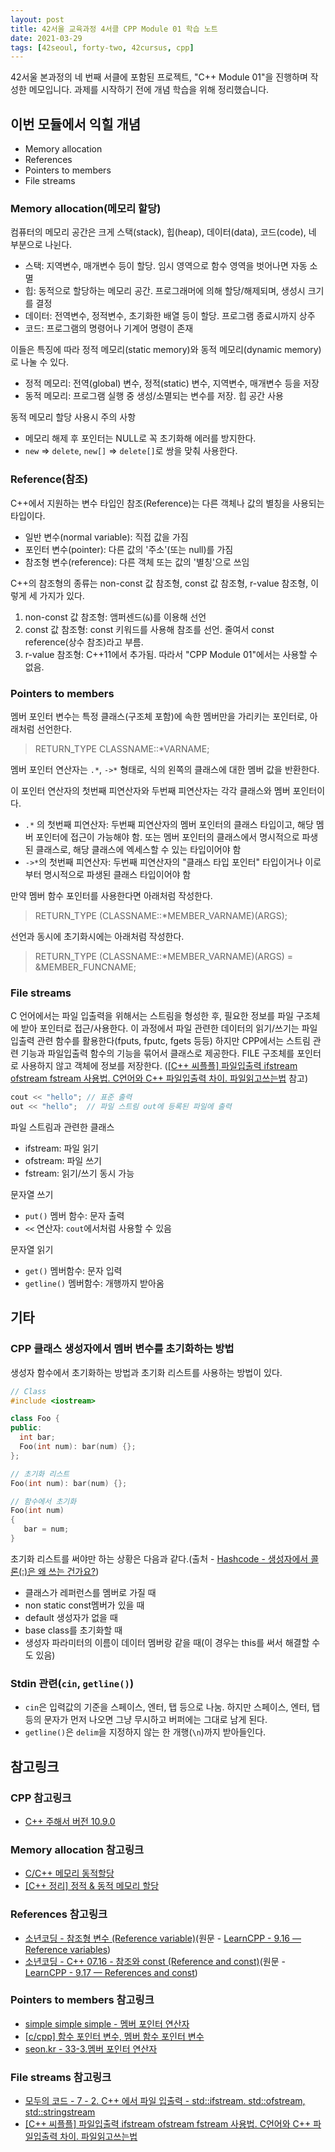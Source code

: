 ```yaml
---
layout: post
title: 42서울 교육과정 4서클 CPP Module 01 학습 노트
date: 2021-03-29
tags: [42seoul, forty-two, 42cursus, cpp]
---
```


42서울 본과정의 네 번째 서클에 포함된 프로젝트, "C++ Module 01"을 진행하며 작성한 메모입니다. 과제를 시작하기 전에 개념 학습을 위해 정리했습니다.

## 이번 모듈에서 익힐 개념

- Memory allocation
- References
- Pointers to members
- File streams

### Memory allocation(메모리 할당)

컴퓨터의 메모리 공간은 크게 스택(stack), 힙(heap), 데이터(data), 코드(code), 네 부분으로 나뉜다.

- 스택: 지역변수, 매개변수 등이 할당. 임시 영역으로 함수 영역을 벗어나면 자동 소멸
- 힙: 동적으로 할당하는 메모리 공간. 프로그래머에 의해 할당/해제되며, 생성시 크기를 결정
- 데이터: 전역변수, 정적변수, 초기화한 배열 등이 할당. 프로그램 종료시까지 상주
- 코드: 프로그램의 명령어나 기계어 명령이 존재

이들은 특징에 따라 정적 메모리(static memory)와 동적 메모리(dynamic memory)로 나눌 수 있다.

- 정적 메모리: 전역(global) 변수, 정적(static) 변수, 지역변수, 매개변수 등을 저장
- 동적 메모리: 프로그램 실행 중 생성/소멸되는 변수를 저장. 힙 공간 사용

동적 메모리 할당 사용시 주의 사항

- 메모리 해제 후 포인터는 NULL로 꼭 초기화해 에러를 방지한다.
- `new` => `delete`, `new[]` => `delete[]`로 쌍을 맞춰 사용한다.

### Reference(참조)

C++에서 지원하는 변수 타입인 참조(Reference)는 다른 객체나 값의 별칭을 사용되는 타입이다.

- 일반 변수(normal variable): 직접 값을 가짐
- 포인터 변수(pointer): 다른 값의 '주소'(또는 null)를 가짐
- 참조형 변수(reference): 다른 객체 또는 값의 '별칭'으로 쓰임

C++의 참조형의 종류는 non-const 값 참조형, const 값 참조형, r-value 참조형, 이렇게 세 가지가 있다.

1. non-const 값 참조형: 앰퍼센드(`&`)를 이용해 선언
2. const 값 참조형: const 키워드를 사용해 참조를 선언. 줄여서 const reference(상수 참조)라고 부름.
3. r-value 참조형: C++11에서 추가됨. 따라서 "CPP Module 01"에서는 사용할 수 없음.

### Pointers to members

멤버 포인터 변수는 특정 클래스(구조체 포함)에 속한 멤버만을 가리키는 포인터로, 아래처럼 선언한다.

> RETURN_TYPE CLASSNAME::*VARNAME;

멤버 포인터 연산자는 `.*`, `->*` 형태로, 식의 왼쪽의 클래스에 대한 멤버 값을 반환한다.

이 포인터 연산자의 첫번째 피연산자와 두번째 피연산자는 각각 클래스와 멤버 포인터이다.

- `.*` 의 첫번째 피연산자: 두번째 피연산자의 멤버 포인터의 클래스 타입이고, 해당 멤버 포인터에 접근이 가능해야 함. 또는 멤버 포인터의 클래스에서 명시적으로 파생된 클래스로, 해당 클래스에 엑세스할 수 있는 타입이어야 함
- `->*`의 첫번째 피연산자: 두번째 피연산자의 "클래스 타입 포인터" 타입이거나 이로부터 명시적으로 파생된 클래스 타입이어야 함

만약 멤버 함수 포인터를 사용한다면 아래처럼 작성한다.

> RETURN_TYPE (CLASSNAME::*MEMBER_VARNAME)(ARGS);

선언과 동시에 초기화시에는 아래처럼 작성한다.

> RETURN_TYPE (CLASSNAME::*MEMBER_VARNAME)(ARGS) = &MEMBER_FUNCNAME;

### File streams

C 언어에서는 파일 입출력을 위해서는 스트림을 형성한 후, 필요한 정보를 파일 구조체에 받아 포인터로 접근/사용한다. 이 과정에서 파일 관련한 데이터의 읽기/쓰기는 파일입출력 관련 함수를 활용한다(fputs, fputc, fgets 등등) 하지만 CPP에서는 스트림 관련 기능과 파일입출력 함수의 기능을 묶어서 클래스로 제공한다. FILE 구조체를 포인터로 사용하지 않고 객체에 정보를 저장한다. ([[C++ 씨플플] 파일입출력 ifstream ofstream fstream 사용법. C언어와 C++ 파일입출력 차이. 파일읽고쓰는법](https://jhnyang.tistory.com/363) 참고)

```cpp
cout << "hello"; // 표준 출력
out << "hello";  // 파일 스트림 out에 등록된 파일에 출력
```

파일 스트림과 관련한 클래스

- ifstream: 파일 읽기
- ofstream: 파일 쓰기
- fstream: 읽기/쓰기 동시 가능

문자열 쓰기

- `put()` 멤버 함수: 문자 출력
- `<<` 연산자: `cout`에서처럼 사용할 수 있음

문자열 읽기

- `get()` 멤버함수: 문자 입력
- `getline()` 멤버함수: 개행까지 받아옴

## 기타

### CPP 클래스 생성자에서 멤버 변수를 초기화하는 방법

생성자 함수에서 초기화하는 방법과 초기화 리스트를 사용하는 방법이 있다.

```cpp
// Class
#include <iostream>

class Foo {
public:
  int bar;
  Foo(int num): bar(num) {};
};

// 초기화 리스트
Foo(int num): bar(num) {};

// 함수에서 초기화
Foo(int num)
{
   bar = num;
}
```

초기화 리스트를 써야만 하는 상황은 다음과 같다.(출처 - [Hashcode - 생성자에서 콜론(:)은 왜 쓰는 건가요?](https://hashcode.co.kr/questions/629/생성자에서-콜론은-왜-쓰는-건가요))

- 클래스가 레퍼런스를 멤버로 가질 때
- non static const멤버가 있을 때
- default 생성자가 없을 때
- base class를 초기화할 때
- 생성자 파라미터의 이름이 데이터 멤버랑 같을 때(이 경우는 this를 써서 해결할 수도 있음)

### Stdin 관련(`cin`, `getline()`)

- `cin`은 입력값의 기준을 스페이스, 엔터, 탭 등으로 나눔. 하지만 스페이스, 엔터, 탭 등의 문자가 먼저 나오면 그냥 무시하고 버퍼에는 그대로 남게 된다.
- `getline()`은 `delim`을 지정하지 않는 한 개행(`\n`)까지 받아들인다.

## 참고링크

### CPP 참고링크

- [C++ 주해서 버전 10.9.0](https://c-annotationskr.sourceforge.io/cplusplus.html)

### Memory allocation 참고링크

- [C/C++ 메모리 동적할당](https://yeolco.tistory.com/117)
- [[C++ 정리] 정적 & 동적 메모리 할당](https://myblog.opendocs.co.kr/archives/1301)

### References 참고링크

- [소년코딩 - 참조형 변수 (Reference variable)](https://boycoding.tistory.com/207)(원문 - [LearnCPP - 9.16 — Reference variables](https://www.learncpp.com/cpp-tutorial/references/))
- [소년코딩 - C++ 07.16 - 참조와 const (Reference and const)](https://boycoding.tistory.com/208)(원문 - [LearnCPP - 9.17 — References and const](https://www.learncpp.com/cpp-tutorial/references-and-const/))

### Pointers to members 참고링크

- [simple simple simple - 멤버 포인터 연산자](https://appplant.tistory.com/53)
- [[c/cpp] 함수 포인터 변수, 멤버 함수 포인터 변수](http://blog.naver.com/PostView.nhn?blogId=kyed203&logNo=220083076167)
- [seon.kr - 33-3.멤버 포인터 연산자](http://www.soen.kr/lecture/ccpp/cpp3/33-3-1.htm)

### File streams 참고링크

- [모두의 코드 - 7 - 2. C++ 에서 파일 입출력 - std::ifstream. std::ofstream, std::stringstream](https://modoocode.com/215)
- [[C++ 씨플플] 파일입출력 ifstream ofstream fstream 사용법. C언어와 C++ 파일입출력 차이. 파일읽고쓰는법](https://jhnyang.tistory.com/363)
